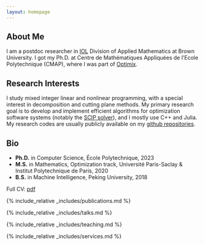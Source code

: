 ```yaml
---
layout: homepage
---
```


## About Me

I am a postdoc researcher in <a target="_blank" href="https://appliedmath.brown.edu/"><autocolor>IOL</autocolor></a> Division of Applied Mathematics at Brown University. I got my Ph.D. at Centre de Mathématiques Appliquées de l'Ecole Polytechnique (CMAP), where I was part of <a target="_blank" href="https://team.inria.fr/tropical/"><autocolor>Optimix</autocolor></a>.


## Research Interests

I study mixed integer linear and nonlinear programming, with a special interest in decomposition and cutting plane methods. My primary research goal is to develop and implement efficient algorithms for optimization software systems (notably the <a target="_blank" href="https://www.scipopt.org/"><autocolor>SCIP solver</autocolor></a>), and I mostly use C++ and Julia. My research codes are usually publicly available on my <a target="_blank" href="https://github.com/lidingxu?tab=repositories"><autocolor>github repositories</autocolor></a>.

## Bio

* **Ph.D.** in Computer Science, École Polytechnique, 2023
* **M.S.** in Mathematics, Optimization track,  Université Paris-Saclay & Institut Polytechnique de Paris, 2020
* **B.S.** in Machine Intelligence, Peking University, 2018

Full CV: <a target="_blank" href="/files/liding_xu_cv.pdf"><autocolor>pdf</autocolor></a>

{% include_relative _includes/publications.md %}

{% include_relative _includes/talks.md %}

{% include_relative _includes/teaching.md %}

{% include_relative _includes/services.md %}
